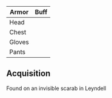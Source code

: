 | Armor | Buff |
| ---- | ---- |
| Head |  |
| Chest |   |
| Gloves |  |
| Pants |  |

## Acquisition
Found on an invisible scarab in Leyndell
